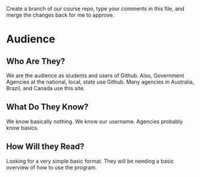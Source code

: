 Create a branch of our course repo, type your comments in this file, and merge the changes back for me to approve.

# Audience

## Who Are They?

We are the audience as students and users of Github. Also, Government Agencies at the national, local, state use Github. Many agencies in Australia, Brazil, and Canada use this site.

## What Do They Know?

We know basically nothing. We know our username. Agencies probably know basics.

## How Will they Read?

Looking for a very simple basic format. They will be needing a basic overview of how to use the program.


